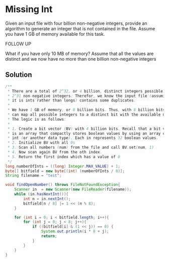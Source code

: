 # Missing Int

Given an input file with four billion non-negative integers, provide an algorithm to generate an integer that is not contained in the file. Assume you have 1 GB of memory available for this task.

FOLLOW UP

What if you have only 10 MB of memory? Assume that all the values are distinct and we now have no more than one billion non-negative integers

## Solution

```java
/**
 * There are a total of 2^32, or 4 billion, distinct integers possible and
 * 2^31 non-negative integers. Therefor, we know the input file (assuming
 * it is ints rather than longs) contains some duplicates.
 *
 * We have 1 GB of memory, or 8 billion bits. Thus, with 8 billion bits, we
 * can map all possible integers to a distinct bit with the available memory.
 * The logic is as follows:
 *
 * 1. Create a bit vector (BV) with 4 billion bits. Recall that a bit vector
 * is an array that compactly stores boolean values by using an array of
 * int (or another data type). Each in represents 32 boolean values.
 * 2. Initialize BV with all 0s
 * 3. Scan all numbers (num) from the file and call BV.set(num, 1)
 * 4. Now scan again BV from the oth index.
 * 5. Return the first index which has a value of 0
 */
long numberOfInts = ((long) Integer.MAX_VALUE) + 1;
byte[] bitfield = new byte[(int) (numberOfInts / 8)];
String filename = "test";

void findOpenNumber() throws FileNotFoundException{
    Scanner in  = new Scanner(new FileReader(filename));
    while (in.hasNextInt()){
        int n = in.nextInt();
        bitfield[n / 8] |= 1 << (n % 8);
    }

    for (int i = 0; i < bitfield.length; i++){
        for (int j = 0; j < 8; j++){
            if ((bitfield[i] & (1 << j)) == 0) {
                System.out.println(i * 8 + j);
                return;
            }
        }
    }
}
```